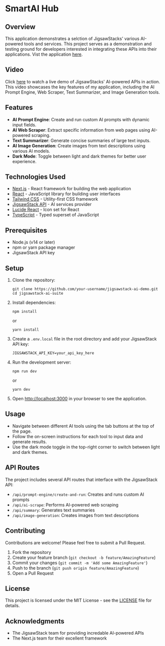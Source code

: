 # SmartAI Hub

## Overview

This application demonstrates a selction of JigsawStacks' various AI-powered tools and services. This project serves as a demonstration and testing ground for developers interested in integrating these APIs into their applications. Vist the application [here](https://jigsawstack-demo.vercel.app/).

## Video

Click [here](https://www.loom.com/share/537f6dc836a2438b83ddc8d79938ece5?sid=8e9dc689-3e5e-4473-b852-68627e337ffb) to watch a live demo of JigsawStacks' AI-powered APIs in action. This video showcases the key features of my application, including the AI Prompt Engine, Web Scraper, Text Summarizer, and Image Generation tools.

## Features

- **AI Prompt Engine**: Create and run custom AI prompts with dynamic input fields.
- **AI Web Scraper**: Extract specific information from web pages using AI-powered scraping.
- **Text Summarizer**: Generate concise summaries of large text inputs.
- **AI Image Generation**: Create images from text descriptions using various AI models.
- **Dark Mode**: Toggle between light and dark themes for better user experience.

## Technologies Used

- [Next.js](https://nextjs.org/) - React framework for building the web application
- [React](https://reactjs.org/) - JavaScript library for building user interfaces
- [Tailwind CSS](https://tailwindcss.com/) - Utility-first CSS framework
- [JigsawStack API](https://jigsawstack.com/) - AI services provider
- [Lucide React](https://lucide.dev/) - Icon set for React
- [TypeScript](https://www.typescriptlang.org/) - Typed superset of JavaScript

## Prerequisites

- Node.js (v14 or later)
- npm or yarn package manager
- JigsawStack API key

## Setup

1. Clone the repository:
   ```
   git clone https://github.com/your-username/jigsawstack-ai-demo.git
   cd jigsawstack-ai-suite
   ```

2. Install dependencies:
   ```
   npm install
   ```
   or
   ```
   yarn install
   ```

3. Create a `.env.local` file in the root directory and add your JigsawStack API key:
   ```
   JIGSAWSTACK_API_KEY=your_api_key_here
   ```

4. Run the development server:
   ```
   npm run dev
   ```
   or
   ```
   yarn dev
   ```

5. Open [http://localhost:3000](http://localhost:3000) in your browser to see the application.

## Usage

- Navigate between different AI tools using the tab buttons at the top of the page.
- Follow the on-screen instructions for each tool to input data and generate results.
- Use the dark mode toggle in the top-right corner to switch between light and dark themes.

## API Routes

The project includes several API routes that interface with the JigsawStack API:

- `/api/prompt-engine/create-and-run`: Creates and runs custom AI prompts
- `/api/ai-scrape`: Performs AI-powered web scraping
- `/api/summary`: Generates text summaries
- `/api/image-generation`: Creates images from text descriptions 

## Contributing

Contributions are welcome! Please feel free to submit a Pull Request.

1. Fork the repository
2. Create your feature branch (`git checkout -b feature/AmazingFeature`)
3. Commit your changes (`git commit -m 'Add some AmazingFeature'`)
4. Push to the branch (`git push origin feature/AmazingFeature`)
5. Open a Pull Request

## License

This project is licensed under the MIT License - see the [LICENSE](LICENSE) file for details.

## Acknowledgments

- The JigsawStack team for providing incredable AI-powered APIs
- The Next.js team for their excellent framework
